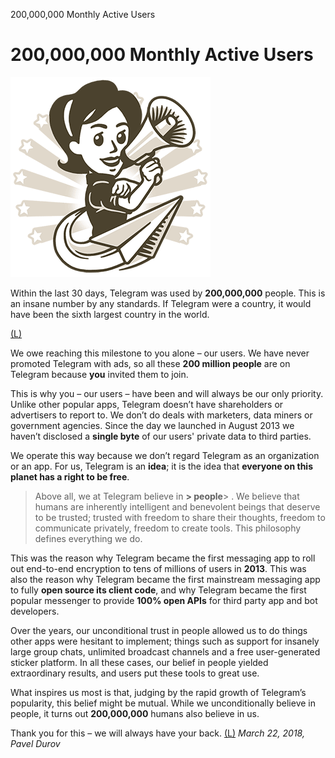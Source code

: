 200,000,000 Monthly Active Users

# 200,000,000 Monthly Active Users

![tl_card_wecandoit.gif](../_resources/8c91f3eaaba0cd0533c72605957d8791.gif)

Within the last 30 days, Telegram was used by **200,000,000** people. This is an insane number by any standards. If Telegram were a country, it would have been the sixth largest country in the world.

 [(L)](https://telegram.org/file/811140471/1911/RSk4JL200Ss.3350512/4227ad070ae80dc0a5)

We owe reaching this milestone to you alone – our users. We have never promoted Telegram with ads, so all these **200 million people** are on Telegram because **you** invited them to join.

This is why you – our users – have been and will always be our only priority. Unlike other popular apps, Telegram doesn’t have shareholders or advertisers to report to. We don’t do deals with marketers, data miners or government agencies. Since the day we launched in August 2013 we haven’t disclosed a **single byte** of our users' private data to third parties.

We operate this way because we don’t regard Telegram as an organization or an app. For us, Telegram is an **idea**; it is the idea that **everyone on this planet has a right to be free**.

> Above all, we at Telegram believe in **> people**> . We believe that humans are inherently intelligent and benevolent beings that deserve to be trusted; trusted with freedom to share their thoughts, freedom to communicate privately, freedom to create tools. This philosophy defines everything we do.

This was the reason why Telegram became the first messaging app to roll out end-to-end encryption to tens of millions of users in **2013**. This was also the reason why Telegram became the first mainstream messaging app to fully **open source its client code**, and why Telegram became the first popular messenger to provide **100% open APIs** for third party app and bot developers.

Over the years, our unconditional trust in people allowed us to do things other apps were hesitant to implement; things such as support for insanely large group chats, unlimited broadcast channels and a free user-generated sticker platform. In all these cases, our belief in people yielded extraordinary results, and users put these tools to great use.

What inspires us most is that, judging by the rapid growth of Telegram’s popularity, this belief might be mutual. While we unconditionally believe in people, it turns out **200,000,000** humans also believe in us.

Thank you for this – we will always have your back.
[(L)](https://telegram.org/img/Telegram200million.png)
*March 22, 2018,
Pavel Durov*